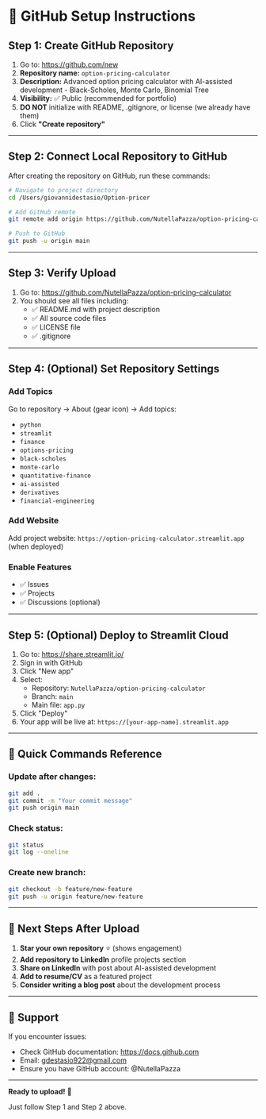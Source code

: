 # 🚀 GitHub Setup Instructions

## Step 1: Create GitHub Repository

1. Go to: https://github.com/new
2. **Repository name:** `option-pricing-calculator`
3. **Description:** Advanced option pricing calculator with AI-assisted development - Black-Scholes, Monte Carlo, Binomial Tree
4. **Visibility:** ✅ Public (recommended for portfolio)
5. **DO NOT** initialize with README, .gitignore, or license (we already have them)
6. Click **"Create repository"**

---

## Step 2: Connect Local Repository to GitHub

After creating the repository on GitHub, run these commands:

```bash
# Navigate to project directory
cd /Users/giovannidestasio/Option-pricer

# Add GitHub remote
git remote add origin https://github.com/NutellaPazza/option-pricing-calculator.git

# Push to GitHub
git push -u origin main
```

---

## Step 3: Verify Upload

1. Go to: https://github.com/NutellaPazza/option-pricing-calculator
2. You should see all files including:
   - ✅ README.md with project description
   - ✅ All source code files
   - ✅ LICENSE file
   - ✅ .gitignore

---

## Step 4: (Optional) Set Repository Settings

### Add Topics
Go to repository → About (gear icon) → Add topics:
- `python`
- `streamlit`
- `finance`
- `options-pricing`
- `black-scholes`
- `monte-carlo`
- `quantitative-finance`
- `ai-assisted`
- `derivatives`
- `financial-engineering`

### Add Website
Add project website: `https://option-pricing-calculator.streamlit.app` (when deployed)

### Enable Features
- ✅ Issues
- ✅ Projects
- ✅ Discussions (optional)

---

## Step 5: (Optional) Deploy to Streamlit Cloud

1. Go to: https://share.streamlit.io/
2. Sign in with GitHub
3. Click "New app"
4. Select:
   - Repository: `NutellaPazza/option-pricing-calculator`
   - Branch: `main`
   - Main file: `app.py`
5. Click "Deploy"
6. Your app will be live at: `https://[your-app-name].streamlit.app`

---

## 📝 Quick Commands Reference

### Update after changes:
```bash
git add .
git commit -m "Your commit message"
git push origin main
```

### Check status:
```bash
git status
git log --oneline
```

### Create new branch:
```bash
git checkout -b feature/new-feature
git push -u origin feature/new-feature
```

---

## 🎯 Next Steps After Upload

1. **Star your own repository** ⭐ (shows engagement)
2. **Add repository to LinkedIn** profile projects section
3. **Share on LinkedIn** with post about AI-assisted development
4. **Add to resume/CV** as a featured project
5. **Consider writing a blog post** about the development process

---

## 📧 Support

If you encounter issues:
- Check GitHub documentation: https://docs.github.com
- Email: gdestasio922@gmail.com
- Ensure you have GitHub account: @NutellaPazza

---

**Ready to upload!** 🚀

Just follow Step 1 and Step 2 above.
